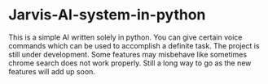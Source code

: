 # Jarvis-AI-system-in-python
This is a simple AI written solely in python. You can give certain voice commands which can be used to accomplish a definite task.
The project is still under development. Some features may misbehave like sometimes chrome search does not work properly. Still a long way to go as the new features will add up soon.
